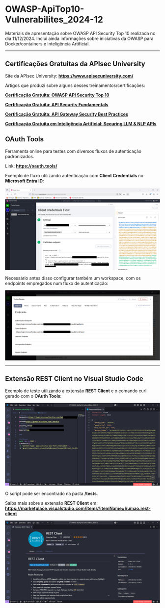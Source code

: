 # OWASP-ApiTop10-Vulnerabilites_2024-12
Materiais de apresentação sobre OWASP API Security Top 10 realizada no dia 11/12/2024. Inclui ainda informações sobre iniciativas da OWASP para Docker/containers e Inteligência Artificial.

---

## Certificações Gratuitas da APIsec University

Site da APIsec University: **https://www.apisecuniversity.com/**

Artigos que produzi sobre alguns desses treinamentos/certificações:

[**Certificação Gratuita: OWASP API Security Top 10**](https://renatogroffe.medium.com/certifica%C3%A7%C3%A3o-gratuita-owasp-api-security-top-10-49187dadd141)

[**Certificação Gratuita: API Security Fundamentals**](https://renatogroffe.medium.com/certifica%C3%A7%C3%A3o-gratuita-api-security-fundamentals-40ff8a8f2eb0)

[**Certificação Gratuita: API Gateway Security Best Practices**](https://renatogroffe.medium.com/certifica%C3%A7%C3%A3o-gratuita-api-gateway-security-best-practices-feb18932d4a5)

[**Certificação Gratuita em Inteligência Artificial: Securing LLM & NLP APIs**](https://renatogroffe.medium.com/certifica%C3%A7%C3%A3o-gratuita-em-intelig%C3%AAncia-artificial-securing-llm-nlp-apis-bd8446c38a70)

## OAuth Tools

Ferramenta online para testes com diversos fluxos de autenticação padronizados.

Link: **https://oauth.tools/**

Exemplo de fluxo utilizando autenticação com **Client Credentials** no **Microsoft Entra ID**:

![Client Credentials - Microsoft Entra ID](img/oauth-tools-01.png)

Necessário antes disso configurar também um workspace, com os endpoints empregados num fluxo de autenticação:

![Endpoints - Microsoft Entra ID](img/oauth-tools-00.png)

---

## Extensão REST Client no Visual Studio Code

Exemplo de teste utilizando a extensão **REST Client** e o comando curl gerado com o **OAuth Tools**:

![Testes com a extensão REST Client VS Code](img/rest-client-01.png)

O script pode ser encontrado na pasta **/tests**.

Saiba mais sobre a extensão **REST Client** em: **https://marketplace.visualstudio.com/items?itemName=humao.rest-client**

![Extensão REST Client VS Code](img/rest-client-02.png)